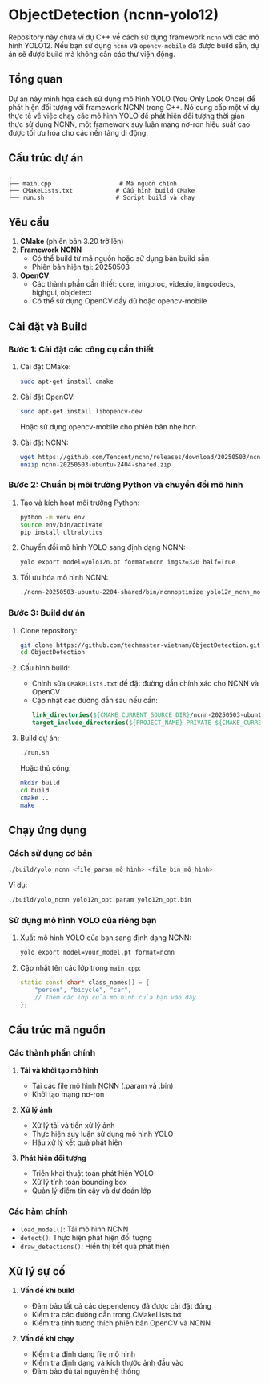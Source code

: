 # ObjectDetection (ncnn-yolo12)
Repository này chứa ví dụ C++ về cách sử dụng framework `ncnn` với các mô hình YOLO12. Nếu bạn sử dụng `ncnn` và `opencv-mobile` đã được build sẵn, dự án sẽ được build mà không cần các thư viện động.

## Tổng quan
Dự án này minh họa cách sử dụng mô hình YOLO (You Only Look Once) để phát hiện đối tượng với framework NCNN trong C++. Nó cung cấp một ví dụ thực tế về việc chạy các mô hình YOLO để phát hiện đối tượng thời gian thực sử dụng NCNN, một framework suy luận mạng nơ-ron hiệu suất cao được tối ưu hóa cho các nền tảng di động.

## Cấu trúc dự án
```
.
├── main.cpp                   # Mã nguồn chính
├── CMakeLists.txt            # Cấu hình build CMake
└── run.sh                    # Script build và chạy
```

## Yêu cầu
1. **CMake** (phiên bản 3.20 trở lên)
2. **Framework NCNN**
   - Có thể build từ mã nguồn hoặc sử dụng bản build sẵn
   - Phiên bản hiện tại: 20250503
3. **OpenCV**
   - Các thành phần cần thiết: core, imgproc, videoio, imgcodecs, highgui, objdetect
   - Có thể sử dụng OpenCV đầy đủ hoặc opencv-mobile

## Cài đặt và Build

### Bước 1: Cài đặt các công cụ cần thiết
1. Cài đặt CMake:
   ```bash
   sudo apt-get install cmake
   ```

2. Cài đặt OpenCV:
   ```bash
   sudo apt-get install libopencv-dev
   ```
   Hoặc sử dụng opencv-mobile cho phiên bản nhẹ hơn.

3. Cài đặt NCNN:
   ```bash
   wget https://github.com/Tencent/ncnn/releases/download/20250503/ncnn-20250503-ubuntu-2404-shared.zip
   unzip ncnn-20250503-ubuntu-2404-shared.zip
   ```

### Bước 2: Chuẩn bị môi trường Python và chuyển đổi mô hình
1. Tạo và kích hoạt môi trường Python:
   ```bash
   python -m venv env
   source env/bin/activate
   pip install ultralytics
   ```

2. Chuyển đổi mô hình YOLO sang định dạng NCNN:
   ```bash
   yolo export model=yolo12n.pt format=ncnn imgsz=320 half=True
   ```

3. Tối ưu hóa mô hình NCNN:
   ```bash
   ./ncnn-20250503-ubuntu-2204-shared/bin/ncnnoptimize yolo12n_ncnn_model/model.ncnn.param yolo12n_ncnn_model/model.ncnn.bin yolo12n_opt.param yolo12n_opt.bin 65536
   ```

### Bước 3: Build dự án
1. Clone repository:
   ```bash
   git clone https://github.com/techmaster-vietnam/ObjectDetection.git
   cd ObjectDetection
   ```

2. Cấu hình build:
   - Chỉnh sửa `CMakeLists.txt` để đặt đường dẫn chính xác cho NCNN và OpenCV
   - Cập nhật các đường dẫn sau nếu cần:
     ```cmake
     link_directories(${CMAKE_CURRENT_SOURCE_DIR}/ncnn-20250503-ubuntu-2204-shared/lib)
     target_include_directories(${PROJECT_NAME} PRIVATE ${CMAKE_CURRENT_SOURCE_DIR}/ncnn-20250503-ubuntu-2204-shared/include)
     ```

3. Build dự án:
   ```bash
   ./run.sh
   ```
   Hoặc thủ công:
   ```bash
   mkdir build
   cd build
   cmake ..
   make
   ```

## Chạy ứng dụng

### Cách sử dụng cơ bản
```bash
./build/yolo_ncnn <file_param_mô_hình> <file_bin_mô_hình>
```

Ví dụ:
```bash
./build/yolo_ncnn yolo12n_opt.param yolo12n_opt.bin
```

### Sử dụng mô hình YOLO của riêng bạn
1. Xuất mô hình YOLO của bạn sang định dạng NCNN:
   ```bash
   yolo export model=your_model.pt format=ncnn
   ```

2. Cập nhật tên các lớp trong `main.cpp`:
   ```cpp
   static const char* class_names[] = {
       "person", "bicycle", "car",
       // Thêm các lớp của mô hình của bạn vào đây
   };
   ```

## Cấu trúc mã nguồn

### Các thành phần chính
1. **Tải và khởi tạo mô hình**
   - Tải các file mô hình NCNN (.param và .bin)
   - Khởi tạo mạng nơ-ron

2. **Xử lý ảnh**
   - Xử lý tải và tiền xử lý ảnh
   - Thực hiện suy luận sử dụng mô hình YOLO
   - Hậu xử lý kết quả phát hiện

3. **Phát hiện đối tượng**
   - Triển khai thuật toán phát hiện YOLO
   - Xử lý tính toán bounding box
   - Quản lý điểm tin cậy và dự đoán lớp

### Các hàm chính
- `load_model()`: Tải mô hình NCNN
- `detect()`: Thực hiện phát hiện đối tượng
- `draw_detections()`: Hiển thị kết quả phát hiện

## Xử lý sự cố
1. **Vấn đề khi build**
   - Đảm bảo tất cả các dependency đã được cài đặt đúng
   - Kiểm tra các đường dẫn trong CMakeLists.txt
   - Kiểm tra tính tương thích phiên bản OpenCV và NCNN

2. **Vấn đề khi chạy**
   - Kiểm tra định dạng file mô hình
   - Kiểm tra định dạng và kích thước ảnh đầu vào
   - Đảm bảo đủ tài nguyên hệ thống
